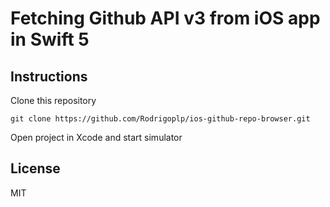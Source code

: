 # Fetching Github API v3 from iOS app in Swift 5

## Instructions

Clone this repository

	git clone https://github.com/Rodrigoplp/ios-github-repo-browser.git

Open project in Xcode and start simulator

## License

MIT
